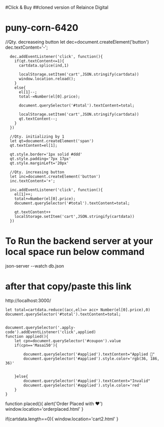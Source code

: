 #Click & Buy
##cloned version of Relaince Digital


# puny-corn-6420
 //Qty. decreaseing button
    let dec=document.createElement('button')
      dec.textContent='-';

      dec.addEventListener('click', function(){
        if(qt.textContent<=1){
          cartdata.splice(ind,1)

          localStorage.setItem('cart',JSON.stringify(cartdata))
          window.location.reload();
        }
        else{
          el[1]--;
          total-=Number(el[0].price);

          document.querySelector('#total').textContent=total;

          localStorage.setItem('cart',JSON.stringify(cartdata))
          qt.textContent--;
        }
      })

      //Qty. initializing by 1
      let qt=document.createElement('span')
      qt.textContent=el[1];
      
      qt.style.border='1px solid #ddd'
      qt.style.padding='7px 17px'
      qt.style.marginLeft='20px'

      //Qty. increasing button
      let inc=document.createElement('button')
      inc.textContent='+';

      inc.addEventListener('click', function(){
        el[1]++;
        total+=Number(el[0].price);
        document.querySelector('#total').textContent=total;

        qt.textContent++
        localStorage.setItem('cart',JSON.stringify(cartdata))
      })



# To Run the backend server at your local space run below command
json-server --watch db.json

# after that copy/paste this link
http://localhost:3000/


    let total=cartdata.reduce((acc,el)=> acc+ Number(el[0].price),0)
    document.querySelector('#total').textContent=total;


    document.querySelector('.apply-code').addEventListener('click',applied)
    function applied(){
        let cpn=document.querySelector('#coupon').value
        if(cpn=='Masai50'){
            
            document.querySelector('#applied').textContent="Applied 🥳"
            document.querySelector('#applied').style.color='rgb(36, 186, 36)'
           
            
        }else{
            document.querySelector('#applied').textContent="Invalid"
            document.querySelector('#applied').style.color='red'
        }
    }



function placed(){
    alert('Order Placed with ❤')
    window.location='orderplaced.html'
}
 
  if(cartdata.length==0){
    window.location='cart2.html'
  }
